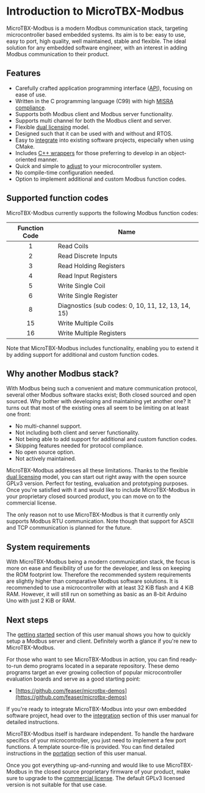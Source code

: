 # Introduction to MicroTBX-Modbus

MicroTBX-Modbus is a modern Modbus communication stack, targeting microcontroller based embedded systems. Its aim is to be: easy to use, easy to port, high quality, well maintained, stable and flexible. The ideal solution for any embedded software engineer, with an interest in adding Modbus communication to their product.

## Features

* Carefully crafted application programming interface ([API](apiref.md)), focusing on ease of use.
* Written in the C programming language (C99) with high [MISRA compliance](misra.md).
* Supports both Modbus client and Modbus server functionality.
* Supports multi channel for both the Modbus client and server.
* Flexible [dual licensing](licensing.md) model.
* Designed such that it can be used with and without and RTOS.
* Easy to [integrate](integration.md) into existing software projects, especially when using CMake.
* Includes [C++ wrappers](extras.md) for those preferring to develop in an object-oriented manner.
* Quick and simple to [adjust](portation.md) to your microcontroller system.
* No compile-time configuration needed.
* Option to implement additional and custom Modbus function codes.

## Supported function codes

MicroTBX-Modbus currently supports the following Modbus function codes:

| Function Code | Name                                               |
| :-----------: | -------------------------------------------------- |
|       1       | Read Coils                                         |
|       2       | Read Discrete Inputs                               |
|       3       | Read Holding Registers                             |
|       4       | Read Input Registers                               |
|       5       | Write Single Coil                                  |
|       6       | Write Single Register                              |
|       8       | Diagnostics (sub codes: 0, 10, 11, 12, 13, 14, 15) |
|      15       | Write Multiple Coils                               |
|      16       | Write Multiple Registers                           |

Note that MicroTBX-Modbus includes functionality, enabling you to extend it by adding support for additional and custom function codes.

## Why another Modbus stack?

With Modbus being such a convenient and mature communication protocol, several other Modbus software stacks exist; Both closed sourced and open sourced. Why bother with developing and maintaining yet another one? It turns out that most of the existing ones all seem to be limiting on at least one front:

* No multi-channel support.
* Not including both client and server functionality.
* Not being able to add support for additional and custom function codes. 
* Skipping features needed for protocol compliance.
* No open source option.
* Not actively maintained.

MicroTBX-Modbus addresses all these limitations. Thanks to the flexible [dual licensing](licensing.md) model, you can start out right away with the open source GPLv3 version. Perfect for testing, evaluation and prototyping purposes. Once you're satisfied with it and would like to include MicroTBX-Modbus in your proprietary closed sourced product, you can move on to the commercial license.

The only reason not to use MicroTBX-Modbus is that it currently only supports Modbus RTU communication. Note though that support for ASCII and TCP communication is planned for the future.

## System requirements

With MicroTBX-Modbus being a modern communication stack, the focus is more on ease and flexibility of use for the developer, and less on keeping the ROM footprint low. Therefore the recommended system requirements are slightly higher than comparative Modbus software solutions. It is recommended to use a microcontroller with at least 32 KiB flash and 4 KiB RAM. However, it will still run on something as basic as an 8-bit Arduino Uno with just 2 KiB or RAM.

## Next steps

The [getting started](gettingstarted.md) section of this user manual shows you how to quickly setup a Modbus server and client. Definitely worth a glance if you're new to MicroTBX-Modbus.

For those who want to see MicroTBX-Modbus in action, you can find ready-to-run demo programs located in a separate repository. These demo programs target an ever growing collection of popular microcontroller evaluation boards and serve as a good starting point:

* [https://github.com/feaser/microtbx-demos](https://github.com/feaser/microtbx-demos)

If you're ready to integrate MicroTBX-Modbus into your own embedded software project, head over to the [integration](integration.md) section of this user manual for detailed instructions.

MicroTBX-Modbus itself is hardware independent. To handle the hardware specifics of your microcontroller, you just need to implement a few port functions. A template source-file is provided. You can find detailed instructions in the [portation](portation.md) section of this user manual.

Once you got everything up-and-running and would like to use MicroTBX-Modbus in the closed source proprietary firmware of your product, make sure to upgrade to the [commercial license](licensing.md). The default GPLv3 licensed version is not suitable for that use case.
